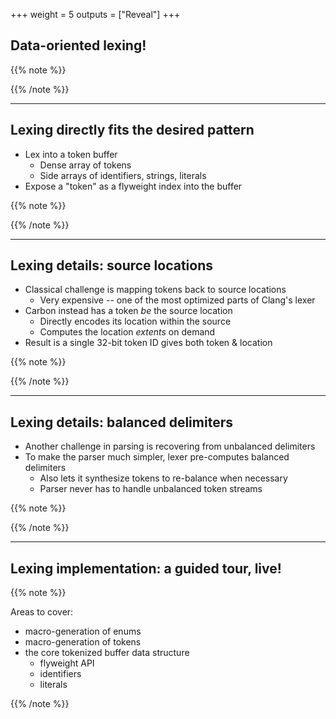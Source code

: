 +++
weight = 5
outputs = ["Reveal"]
+++

## Data-oriented lexing!

{{% note %}}

{{% /note %}}

---

## Lexing directly fits the desired pattern

- Lex into a token buffer
  - Dense array of tokens
  - Side arrays of identifiers, strings, literals
- Expose a "token" as a flyweight index into the buffer

{{% note %}}

{{% /note %}}

---

## Lexing details: source locations

- Classical challenge is mapping tokens back to source locations
  - Very expensive -- one of the most optimized parts of Clang's lexer
- Carbon instead has a token _be_ the source location
  - Directly encodes its location within the source
  - Computes the location _extents_ on demand
- Result is a single 32-bit token ID gives both token & location

{{% note %}}

{{% /note %}}

---

## Lexing details: balanced delimiters

- Another challenge in parsing is recovering from unbalanced delimiters
- To make the parser much simpler, lexer pre-computes balanced delimiters
  - Also lets it synthesize tokens to re-balance when necessary
  - Parser never has to handle unbalanced token streams

{{% note %}}

{{% /note %}}

---

## Lexing implementation: a guided tour, live!

{{% note %}}

Areas to cover:
- macro-generation of enums
- macro-generation of tokens
- the core tokenized buffer data structure
  - flyweight API
  - identifiers
  - literals

{{% /note %}}
